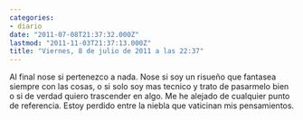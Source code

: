 ```yaml
---
categories:
- diario
date: "2011-07-08T21:37:32.000Z"
lastmod: "2011-11-03T21:37:13.000Z"
title: "Viernes, 8 de julio de 2011 a las 22:37"
---
```


Al final nose si pertenezco a nada. Nose si soy un risueño que fantasea siempre con las cosas, o si solo soy mas tecnico y trato de pasarmelo bien o si de verdad quiero trascender en algo. Me he alejado de cualquier punto de referencia. Estoy perdido entre la niebla que vaticinan mis pensamientos.